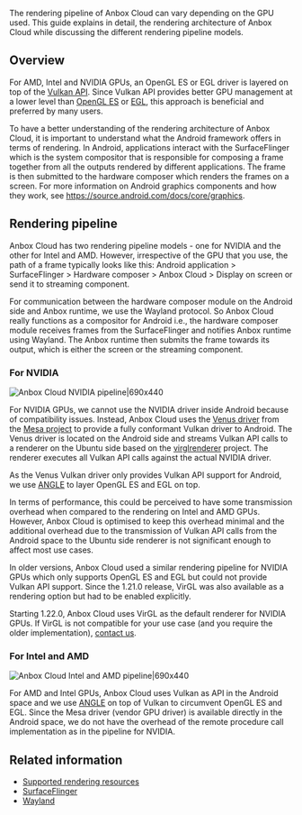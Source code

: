 The rendering pipeline of Anbox Cloud can vary depending on the GPU used. This guide explains in detail, the rendering architecture of Anbox Cloud while discussing the different rendering pipeline models.

## Overview

For AMD, Intel and NVIDIA GPUs, an OpenGL ES or EGL driver is layered on top of the [Vulkan API](https://www.vulkan.org/). Since Vulkan API provides better GPU management at a lower level than [OpenGL ES](https://www.khronos.org/opengles/) or [EGL](https://www.khronos.org/egl), this approach is beneficial and preferred by many users.

To have a better understanding of the rendering architecture of Anbox Cloud, it is important to understand what the Android framework offers in terms of rendering. In Android, applications interact with the SurfaceFlinger which is the system compositor that is responsible for composing a frame together from all the outputs rendered by different applications. The frame is then submitted to the hardware composer which renders the frames on a screen. For more information on Android graphics components and how they work, see https://source.android.com/docs/core/graphics.

## Rendering pipeline

Anbox Cloud has two rendering pipeline models - one for NVIDIA and the other for Intel and AMD. However, irrespective of the GPU that you use, the path of a frame typically looks like this: Android application > SurfaceFlinger > Hardware composer > Anbox Cloud > Display on screen or send it to streaming component.

For communication between the hardware composer module on the Android side and Anbox runtime, we use the Wayland protocol. So Anbox Cloud really functions as a compositor for Android i.e., the hardware composer module receives frames from the SurfaceFlinger and notifies Anbox runtime using Wayland. The Anbox runtime then submits the frame towards its output, which is either the screen or the streaming component.

### For NVIDIA

![Anbox Cloud NVIDIA pipeline|690x440](https://assets.ubuntu.com/v1/73881ec7-NVIDIA_pipeline_updated.png)

For NVIDIA GPUs, we cannot use the NVIDIA driver inside Android because of compatibility issues. Instead, Anbox Cloud uses the [Venus driver](https://docs.mesa3d.org/drivers/venus.html) from the [Mesa project](https://mesa3d.org) to provide a fully conformant Vulkan driver to Android. The Venus driver is located on the Android side and streams Vulkan API calls to a renderer on the Ubuntu side based on the [virglrenderer](https://gitlab.freedesktop.org/virgl/virglrenderer) project. The renderer executes all Vulkan API calls against the actual NVIDIA driver.

As the Venus Vulkan driver only provides Vulkan API support for Android, we use [ANGLE](https://chromium.googlesource.com/angle/angle) to layer OpenGL ES and EGL on top.

In terms of performance, this could be perceived to have some transmission overhead when compared to the rendering on Intel and AMD GPUs. However, Anbox Cloud is optimised to keep this overhead minimal and the additional overhead due to the transmission of Vulkan API calls from the Android space to the Ubuntu side renderer is not significant enough to affect most use cases.

In older versions, Anbox Cloud used a similar rendering pipeline for NVIDIA GPUs which only supports OpenGL ES and EGL but could not provide Vulkan API support. Since the 1.21.0 release, VirGL was also available as a rendering option but had to be enabled explicitly.

Starting 1.22.0, Anbox Cloud uses VirGL as the default renderer for NVIDIA GPUs. If VirGL is not compatible for your use case (and you require the older implementation), [contact us](https://anbox-cloud.io/contact-us).

### For Intel and AMD

![Anbox Cloud Intel and AMD pipeline|690x440](https://assets.ubuntu.com/v1/70d97e49-Intel_AMD_pipeline_updated.png)

For AMD and Intel GPUs, Anbox Cloud uses Vulkan as API in the Android space and we use [ANGLE](https://chromium.googlesource.com/angle/angle) on top of Vulkan to circumvent OpenGL ES and EGL. Since the Mesa driver (vendor GPU driver) is available directly in the Android space, we do not have the overhead of the remote procedure call implementation as in the pipeline for NVIDIA.

## Related information

* [Supported rendering resources](https://discourse.ubuntu.com/t/37322)
* [SurfaceFlinger](https://source.android.com/docs/core/graphics/surfaceflinger-windowmanager)
* [Wayland](https://wayland.freedesktop.org/)

